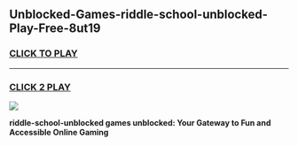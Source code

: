 
## Unblocked-Games-riddle-school-unblocked-Play-Free-8ut19
<h3>
<a href="https://premium76.site?title=riddle-school-unblocked&ref=18A1">CLICK TO PLAY</a></h3>
<hr>

<h3>
<a href="https://premium76.site?title=riddle-school-unblocked&ref=18A1">CLICK 2 PLAY</a>
  
</h3>

<a href="https://premium76.site?title=riddle-school-unblocked&ref=18A1"><img src="https://clearcache.store/games.png"></a>


**riddle-school-unblocked games unblocked: Your Gateway to Fun and Accessible Online Gaming**
